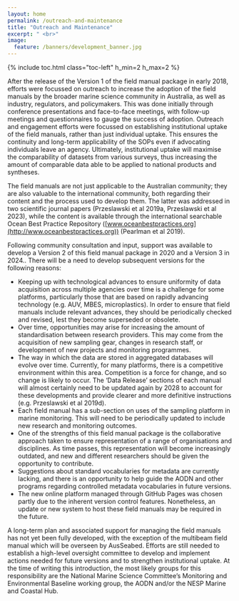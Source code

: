 ```yaml
---
layout: home
permalink: /outreach-and-maintenance
title: "Outreach and Maintenance"
excerpt: " <br>"
image:
  feature: /banners/development_banner.jpg
---
```

{% include toc.html class="toc-left" h_min=2 h_max=2 %}

After the release of the Version 1 of the field manual package in early 2018, efforts were focussed on outreach to increase the adoption of the field manuals by the broader marine science community in Australia, as well as industry, regulators, and policymakers. This was done initially through conference presentations and face-to-face meetings, with follow-up meetings and questionnaires to gauge the success of adoption. Outreach and engagement efforts were focussed on establishing institutional uptake of the field manuals, rather than just individual uptake. This ensures the continuity and long-term applicability of the SOPs even if advocating individuals leave an agency. Ultimately, institutional uptake will maximise the comparability of datasets from various surveys, thus increasing the amount of comparable data able to be applied to national products and syntheses. 

The field manuals are not just applicable to the Australian community; they are also valuable to the international community, both regarding their content and the process used to develop them. The latter was addressed in two scientific journal papers (Przeslawski et al 2019a, Przeslawski et al 2023), while the content is available through the international searchable Ocean Best Practice Repository ([www.oceanbestpractices.org](http://www.oceanbestpractices.org)) (Pearlman et al 2019).

Following community consultation and input, support was available to develop a Version 2 of this field manual package in 2020 and a Version 3 in 2024.. There will be a need to develop subsequent versions for the following reasons:
* Keeping up with technological advances to ensure uniformity of data acquisition across multiple agencies over time is a challenge for some platforms, particularly those that are based on rapidly advancing technology (e.g. AUV, MBES, microplastics). In order to ensure that field manuals include relevant advances, they should be periodically checked and revised, lest they become superseded or obsolete. 
* Over time, opportunities may arise for increasing the amount of standardisation between research providers. This may come from the acquisition of new sampling gear, changes in research staff, or development of new projects and monitoring programmes.
* The way in which the data are stored in aggregated databases will evolve over time. Currently, for many platforms, there is a competitive environment within this area. Competition is a force for change, and so change is likely to occur. The ‘Data Release’ sections of each manual will almost certainly need to be updated again by 2028 to account for these developments and provide clearer and more definitive instructions (e.g. Przeslawski et al 2019d). 
* Each field manual has a sub-section on uses of the sampling platform in marine monitoring. This will need to be periodically updated to include new research and monitoring outcomes.
* One of the strengths of this field manual package is the collaborative approach taken to ensure representation of a range of organisations and disciplines. As time passes, this representation will become increasingly outdated, and new and different researchers should be given the opportunity to contribute. 
* Suggestions about standard vocabularies for metadata are currently lacking, and there is an opportunity to help guide the AODN and other programs regarding controlled metadata vocabularies in future versions.
* The new online platform managed through GitHub Pages was chosen partly due to the inherent version control features. Nonetheless, an update or new system to host these field manuals may be required in the future.

A long-term plan and associated support for managing the field manuals has not yet been fully developed, with the exception of the multibeam field manual which will be overseen by AusSeabed. Efforts are still needed to establish a high-level oversight committee to develop and implement actions needed for future versions and to strengthen institutional uptake. At the time of writing this introduction, the most likely groups for this responsibility are the National Marine Science Committee’s Monitoring and Environmental Baseline working group, the AODN and/or the NESP Marine and Coastal Hub. 
